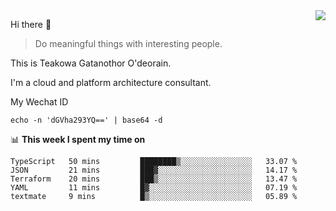 <img align="right" src="https://github-readme-stats.vercel.app/api?username=Teakowa&show_icons=true&icon_color=2f80ed&text_color=718096&bg_color=ffffff&hide_title=true" />

Hi there 👋

> Do meaningful things with interesting people.

This is Teakowa Gatanothor O'deorain.

I'm a cloud and platform architecture consultant.

My Wechat ID

```
echo -n 'dGVha293YQ==' | base64 -d
```

📊 **This week I spent my time on**
<!--START_SECTION:waka-->
```text
TypeScript   50 mins         ████████▒░░░░░░░░░░░░░░░░   33.07 % 
JSON         21 mins         ███▓░░░░░░░░░░░░░░░░░░░░░   14.17 % 
Terraform    20 mins         ███▒░░░░░░░░░░░░░░░░░░░░░   13.47 % 
YAML         11 mins         █▓░░░░░░░░░░░░░░░░░░░░░░░   07.19 % 
textmate     9 mins          █▒░░░░░░░░░░░░░░░░░░░░░░░   05.89 % 
```
<!--END_SECTION:waka-->

